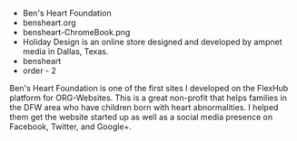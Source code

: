 * Ben's Heart Foundation
* bensheart.org
* bensheart-ChromeBook.png
* Holiday Design is an online store designed and developed by ampnet media in Dallas, Texas.
* bensheart
* order - 2

Ben's Heart Foundation is one of the first sites I developed on the FlexHub platform for ORG-Websites. This is a great non-profit that helps families in the DFW area who have children born with heart abnormalities. I helped them get the website started up as well as a social media presence on Facebook, Twitter, and Google+.

